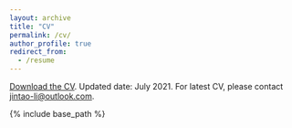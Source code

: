 ```yaml
---
layout: archive
title: "CV"
permalink: /cv/
author_profile: true
redirect_from:
  - /resume
---
```


[Download the CV](https://hkustconnect-my.sharepoint.com/:b:/g/personal/jlids_connect_ust_hk/EeQDu_R6APxEgrc1h0xlvnsBZlrntQ8WbER7wZNpdNR0rA?e=u5wDYr).
Updated date: July 2021.
For latest CV, please contact jintao-li@outlook.com.

{% include base_path %}
<!--
Education
======
* B.S. in GitHub, GitHub University, 2012
* M.S. in Jekyll, GitHub University, 2014
* Ph.D in Version Control Theory, GitHub University, 2018 (expected)

Work experience
======
* Summer 2015: Research Assistant
  * Github University
  * Duties included: Tagging issues
  * Supervisor: Professor Git

* Fall 2015: Research Assistant
  * Github University
  * Duties included: Merging pull requests
  * Supervisor: Professor Hub
  
Skills
======
* Skill 1
* Skill 2
  * Sub-skill 2.1
  * Sub-skill 2.2
  * Sub-skill 2.3
* Skill 3

Publications
======
  <ul>{% for post in site.publications %}
    {% include archive-single-cv.html %}
  {% endfor %}</ul>
  
Talks
======
  <ul>{% for post in site.talks %}
    {% include archive-single-talk-cv.html %}
  {% endfor %}</ul>
  
Teaching
======
  <ul>{% for post in site.teaching %}
    {% include archive-single-cv.html %}
  {% endfor %}</ul>
  
Service and leadership
======
* Currently signed in to 43 different slack teams
-->
